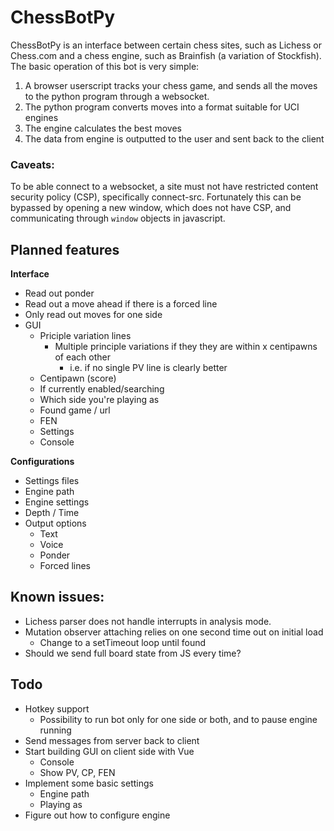 # ChessBotPy

ChessBotPy is an interface between certain chess sites, such as Lichess or Chess.com and a chess engine, such as Brainfish (a variation of Stockfish).
The basic operation of this bot is very simple:

1. A browser userscript tracks your chess game, and sends all the moves to the python program through a websocket.
2. The python program converts moves into a format suitable for UCI engines
3. The engine calculates the best moves
4. The data from engine is outputted to the user and sent back to the client

### Caveats:

To be able connect to a websocket, a site must not have restricted content security policy (CSP), specifically connect-src. Fortunately this can be bypassed by opening a new window, which does not have CSP, and communicating through `window` objects in javascript.

## Planned features

**Interface**

-   Read out ponder
-   Read out a move ahead if there is a forced line
-   Only read out moves for one side
-   GUI
    -   Priciple variation lines
        -   Multiple principle variations if they they are within x centipawns of each other
            -   i.e. if no single PV line is clearly better
    -   Centipawn (score)
    -   If currently enabled/searching
    -   Which side you're playing as
    -   Found game / url
    -   FEN
    -   Settings
    -   Console

**Configurations**

-   Settings files
-   Engine path
-   Engine settings
-   Depth / Time
-   Output options
    -   Text
    -   Voice
    -   Ponder
    -   Forced lines

## Known issues:

-   Lichess parser does not handle interrupts in analysis mode.
-   Mutation observer attaching relies on one second time out on initial load
    -   Change to a setTimeout loop until found
-   Should we send full board state from JS every time?

## Todo

-   Hotkey support
    -   Possibility to run bot only for one side or both, and to pause engine running
-   Send messages from server back to client
-   Start building GUI on client side with Vue
    -   Console
    -   Show PV, CP, FEN
-   Implement some basic settings
    -   Engine path
    -   Playing as
-   Figure out how to configure engine

